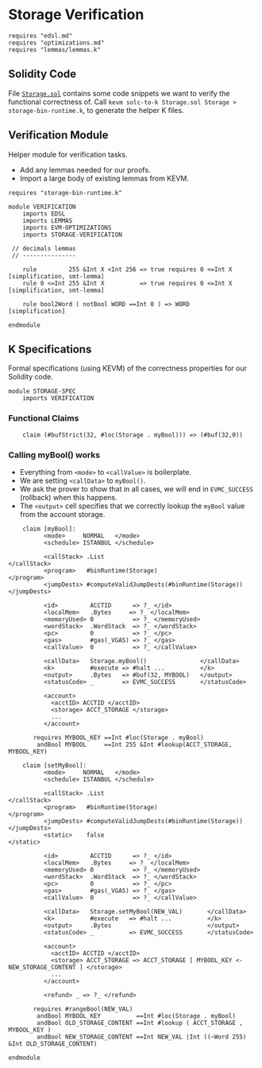 Storage Verification
====================

```k
requires "edsl.md"
requires "optimizations.md"
requires "lemmas/lemmas.k"
```

Solidity Code
-------------

File [`Storage.sol`](Storage.sol) contains some code snippets we want to verify the functional correctness of.
Call `kevm solc-to-k Storage.sol Storage > storage-bin-runtime.k`, to generate the helper K files.

Verification Module
-------------------

Helper module for verification tasks.

-   Add any lemmas needed for our proofs.
-   Import a large body of existing lemmas from KEVM.

```k
requires "storage-bin-runtime.k"

module VERIFICATION
    imports EDSL
    imports LEMMAS
    imports EVM-OPTIMIZATIONS
    imports STORAGE-VERIFICATION

 // decimals lemmas
 // ---------------

    rule         255 &Int X <Int 256 => true requires 0 <=Int X [simplification, smt-lemma]
    rule 0 <=Int 255 &Int X          => true requires 0 <=Int X [simplification, smt-lemma]

    rule bool2Word ( notBool WORD ==Int 0 ) => WORD           [simplification]

endmodule
```

K Specifications
----------------

Formal specifications (using KEVM) of the correctness properties for our Solidity code.

```k
module STORAGE-SPEC
    imports VERIFICATION
```

### Functional Claims

```k
    claim (#bufStrict(32, #loc(Storage . myBool))) => (#buf(32,0))
```

### Calling myBool() works

-   Everything from `<mode>` to `<callValue>` is boilerplate.
-   We are setting `<callData>` to `myBool()`.
-   We ask the prover to show that in all cases, we will end in `EVMC_SUCCESS` (rollback) when this happens.
-   The `<output>` cell specifies that we correctly lookup the `myBool` value from the account storage.

```k
    claim [myBool]:
          <mode>     NORMAL   </mode>
          <schedule> ISTANBUL </schedule>

          <callStack> .List                                        </callStack>
          <program>   #binRuntime(Storage)                         </program>
          <jumpDests> #computeValidJumpDests(#binRuntime(Storage)) </jumpDests>

          <id>         ACCTID      => ?_ </id>
          <localMem>   .Bytes     => ?_ </localMem>
          <memoryUsed> 0           => ?_ </memoryUsed>
          <wordStack>  .WordStack  => ?_ </wordStack>
          <pc>         0           => ?_ </pc>
          <gas>        #gas(_VGAS) => ?_ </gas>
          <callValue>  0           => ?_ </callValue>

          <callData>   Storage.myBool()               </callData>
          <k>          #execute => #halt ...          </k>
          <output>     .Bytes   => #buf(32, MYBOOL)   </output>
          <statusCode> _        => EVMC_SUCCESS       </statusCode>

          <account>
            <acctID> ACCTID </acctID>
            <storage> ACCT_STORAGE </storage>
            ...
          </account>

       requires MYBOOL_KEY ==Int #loc(Storage . myBool)
        andBool MYBOOL     ==Int 255 &Int #lookup(ACCT_STORAGE, MYBOOL_KEY)
```


```k
    claim [setMyBool]:
          <mode>     NORMAL   </mode>
          <schedule> ISTANBUL </schedule>

          <callStack> .List                                        </callStack>
          <program>   #binRuntime(Storage)                         </program>
          <jumpDests> #computeValidJumpDests(#binRuntime(Storage)) </jumpDests>
          <static>    false                                        </static>

          <id>         ACCTID      => ?_ </id>
          <localMem>   .Bytes     => ?_ </localMem>
          <memoryUsed> 0           => ?_ </memoryUsed>
          <wordStack>  .WordStack  => ?_ </wordStack>
          <pc>         0           => ?_ </pc>
          <gas>        #gas(_VGAS) => ?_ </gas>
          <callValue>  0           => ?_ </callValue>

          <callData>   Storage.setMyBool(NEW_VAL)       </callData>
          <k>          #execute   => #halt ...          </k>
          <output>     .Bytes                           </output>
          <statusCode> _          => EVMC_SUCCESS       </statusCode>

          <account>
            <acctID> ACCTID </acctID>
            <storage> ACCT_STORAGE => ACCT_STORAGE [ MYBOOL_KEY <- NEW_STORAGE_CONTENT ] </storage>
            ...
          </account>

          <refund> _ => ?_ </refund>

       requires #rangeBool(NEW_VAL)
        andBool MYBOOL_KEY          ==Int #loc(Storage . myBool)
        andBool OLD_STORAGE_CONTENT ==Int #lookup ( ACCT_STORAGE , MYBOOL_KEY )
        andBool NEW_STORAGE_CONTENT ==Int NEW_VAL |Int ((~Word 255) &Int OLD_STORAGE_CONTENT) 

```

```k
endmodule
```
